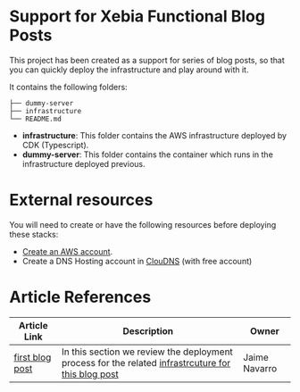 # Support for Xebia Functional Blog Posts

This project has been created as a support for series of blog posts, so that you can quickly deploy the infrastructure and play around with it.

It contains the following folders:
```
├── dummy-server
├── infrastructure
└── README.md
```
* **infrastructure**: This folder contains the AWS infrastructure deployed by CDK (Typescript).
* **dummy-server**: This folder contains the container which runs in the infrastructure deployed previous.

# External resources
You will need to create or have the following resources before deploying these stacks:
* [Create an AWS account](https://repost.aws/knowledge-center/create-and-activate-aws-account). 
* Create a DNS Hosting account in [ClouDNS](https://www.cloudns.net) (with free account)

# Article References
| Article Link                                                      | Description                                                                                                                                | Owner         |
|-------------------------------------------------------------------|--------------------------------------------------------------------------------------------------------------------------------------------|---------------|
| [first blog post](https://xebia.com/blog/kubernetes-and-the-jvm/) | In this section we review the deployment process for the related [infrastrcuture for this blog post](infrastructure/blog_post_1/README.md) | Jaime Navarro |
